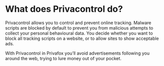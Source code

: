 # What does Privacontrol do?

Privacontrol allows you to control and prevent online tracking. Malware scripts are blocked by default to prevent you from malicious attempts to collect your personal behavioural data. You decide whether you want to block all tracking scripts on a website, or to allow sites to show acceptable ads.

With Privacontrol in Privafox you’ll avoid advertisements following you around the web, trying to lure money out of your pocket.
